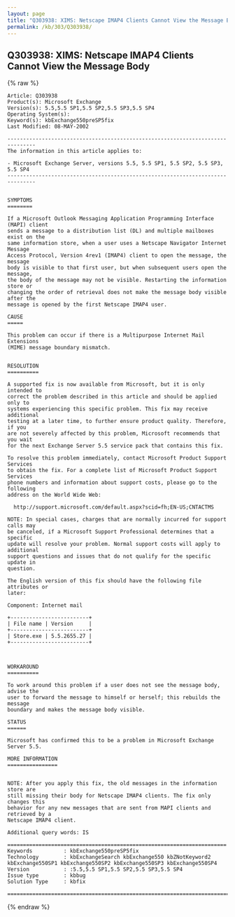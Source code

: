 ```yaml
---
layout: page
title: "Q303938: XIMS: Netscape IMAP4 Clients Cannot View the Message Body"
permalink: /kb/303/Q303938/
---
```


## Q303938: XIMS: Netscape IMAP4 Clients Cannot View the Message Body

{% raw %}

	Article: Q303938
	Product(s): Microsoft Exchange
	Version(s): 5.5,5.5 SP1,5.5 SP2,5.5 SP3,5.5 SP4
	Operating System(s): 
	Keyword(s): kbExchange550preSP5fix
	Last Modified: 08-MAY-2002
	
	-------------------------------------------------------------------------------
	The information in this article applies to:
	
	- Microsoft Exchange Server, versions 5.5, 5.5 SP1, 5.5 SP2, 5.5 SP3, 5.5 SP4 
	-------------------------------------------------------------------------------
	
	
	SYMPTOMS
	========
	
	If a Microsoft Outlook Messaging Application Programming Interface (MAPI) client
	sends a message to a distribution list (DL) and multiple mailboxes exist on the
	same information store, when a user uses a Netscape Navigator Internet Message
	Access Protocol, Version 4rev1 (IMAP4) client to open the message, the message
	body is visible to that first user, but when subsequent users open the message,
	the body of the message may not be visible. Restarting the information store or
	changing the order of retrieval does not make the message body visible after the
	message is opened by the first Netscape IMAP4 user.
	
	CAUSE
	=====
	
	This problem can occur if there is a Multipurpose Internet Mail Extensions
	(MIME) message boundary mismatch.
	
	
	RESOLUTION
	==========
	
	A supported fix is now available from Microsoft, but it is only intended to
	correct the problem described in this article and should be applied only to
	systems experiencing this specific problem. This fix may receive additional
	testing at a later time, to further ensure product quality. Therefore, if you
	are not severely affected by this problem, Microsoft recommends that you wait
	for the next Exchange Server 5.5 service pack that contains this fix.
	
	To resolve this problem immediately, contact Microsoft Product Support Services
	to obtain the fix. For a complete list of Microsoft Product Support Services
	phone numbers and information about support costs, please go to the following
	address on the World Wide Web:
	
	  http://support.microsoft.com/default.aspx?scid=fh;EN-US;CNTACTMS
	
	NOTE: In special cases, charges that are normally incurred for support calls may
	be canceled, if a Microsoft Support Professional determines that a specific
	update will resolve your problem. Normal support costs will apply to additional
	support questions and issues that do not qualify for the specific update in
	question.
	
	The English version of this fix should have the following file attributes or
	later:
	
	Component: Internet mail
	
	+-------------------------+
	| File name | Version     | 
	+-------------------------+
	| Store.exe | 5.5.2655.27 | 
	+-------------------------+
	
	
	
	WORKAROUND
	==========
	
	To work around this problem if a user does not see the message body, advise the
	user to forward the message to himself or herself; this rebuilds the message
	boundary and makes the message body visible.
	
	STATUS
	======
	
	Microsoft has confirmed this to be a problem in Microsoft Exchange Server 5.5.
	
	MORE INFORMATION
	================
	
	
	NOTE: After you apply this fix, the old messages in the information store are
	still missing their body for Netscape IMAP4 clients. The fix only changes this
	behavior for any new messages that are sent from MAPI clients and retrieved by a
	Netscape IMAP4 client.
	
	Additional query words: IS
	
	======================================================================
	Keywords          : kbExchange550preSP5fix 
	Technology        : kbExchangeSearch kbExchange550 kbZNotKeyword2 kbExchange550SP1 kbExchange550SP2 kbExchange550SP3 kbExchange550SP4
	Version           : :5.5,5.5 SP1,5.5 SP2,5.5 SP3,5.5 SP4
	Issue type        : kbbug
	Solution Type     : kbfix
	
	=============================================================================
	

{% endraw %}
